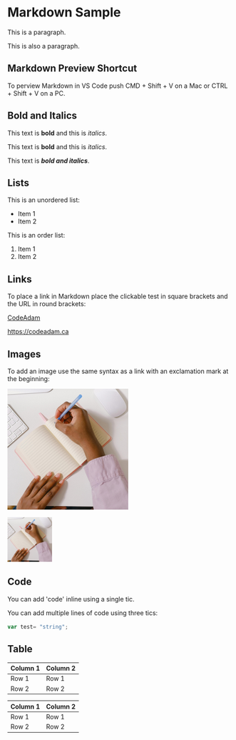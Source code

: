 
# Markdown Sample

This is a paragraph.

This is also a paragraph.

## Markdown Preview Shortcut

To perview Markdown in VS Code push CMD + Shift + V on a Mac or CTRL + Shift + V on a PC.

## Bold and Italics

This text is **bold** and this is *italics*.

This text is __bold__ and this is _italics_.

This text is **_bold and italics_**.

## Lists

This is an unordered list:

- Item 1
- Item 2

This is an order list:

1. Item 1
2. Item 2

## Links

To place a link in Markdown place the clickable test in square brackets and the URL in round brackets:

[CodeAdam](https://codeadam.ca)

https://codeadam.ca

## Images

To add an image use the same syntax as a link with an exclamation mark at the beginning:

![Note book](4.png)

<img src="4.png" width="100" />


## Code

You can add 'code' inline using a single tic.

You can add multiple lines of code using three tics:

```javascript
var test= "string";
```

## Table

Column 1 | Column 2
-- | --
Row 1      | Row 1
Row 2      | Row 2

| Column 1 | Column 2 |
| -------- | -------- |
| Row 1    | Row 1   |
| Row 2    | Row 2   |
